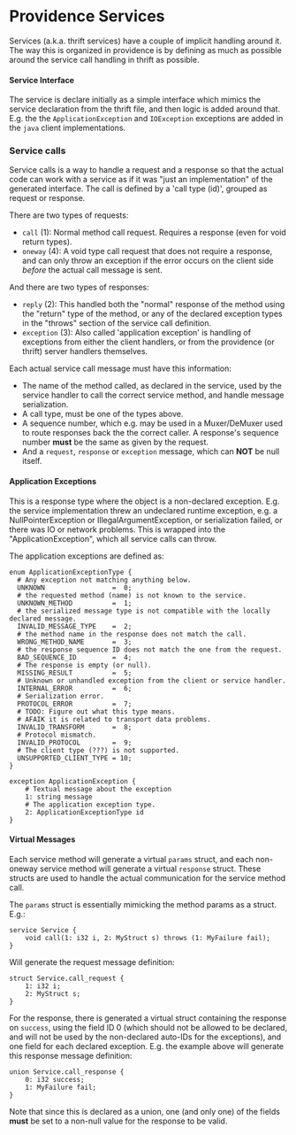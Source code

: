 Providence Services
===================

Services (a.k.a. thrift services) have a couple of implicit handling around it.
The way this is organized in providence is by defining as much as possible
around the service call handling in thrift as possible.

#### Service Interface

The service is declare initially as a simple interface which mimics the service declaration
from the thrift file, and then logic is added around that. E.g. the
the `ApplicationException` and `IOException` exceptions are added in the
`java` client implementations.

### Service calls

Service calls is a way to handle a request and a response so that the actual
code can work with a service as if it was "just an implementation" of the generated
interface. The call is defined by a 'call type (id)', grouped as request or response.

There are two types of requests:

- `call` (1): Normal method call request. Requires a response (even for void return types).
- `oneway` (4): A void type call request that does not require a response, and can only
  throw an exception if the error occurs on the client side *before* the actual
  call message is sent.

And there are two types of responses:

- `reply` (2): This handled both the "normal" response of the method using the "return"
  type of the method, or any of the declared exception types in the "throws" section
  of the service call definition.
- `exception` (3): Also called 'application exception' is handling of exceptions from
  either the client handlers, or from the providence (or thrift) server handlers
  themselves.

Each actual service call message must have this information:

- The name of the method called, as declared in the service, used by the service
  handler to call the correct service method, and handle message serialization.
- A call type, must be one of the types above.
- A sequence number, which e.g. may be used in a Muxer/DeMuxer used to route
  responses back the the correct caller. A response's sequence number **must**
  be the same as given by the request.
- And a `request`, `response` or `exception` message, which can **NOT** be null
  itself.

#### Application Exceptions

This is a response type where the object is a non-declared exception. E.g. the service
implementation threw an undeclared runtime exception, e.g. a NullPointerException
or IllegalArgumentException, or serialization failed, or there was IO or network problems.
This is wrapped into the "ApplicationException", which all service calls can throw.

The application exceptions are defined as:

```thrift
enum ApplicationExceptionType {
  # Any exception not matching anything below.
  UNKNOWN                 =  0;
  # the requested method (name) is not known to the service.
  UNKNOWN_METHOD          =  1;
  # the serialized message type is not compatible with the locally declared message.
  INVALID_MESSAGE_TYPE    =  2;
  # the method name in the response does not match the call.
  WRONG_METHOD_NAME       =  3;
  # the response sequence ID does not match the one from the request.
  BAD_SEQUENCE_ID         =  4;
  # The response is empty (or null).
  MISSING_RESULT          =  5;
  # Unknown or unhandled exception from the client or service handler.
  INTERNAL_ERROR          =  6;
  # Serialization error.
  PROTOCOL_ERROR          =  7;
  # TODO: Figure out what this type means.
  # AFAIK it is related to transport data problems.
  INVALID_TRANSFORM       =  8;
  # Protocol mismatch.
  INVALID_PROTOCOL        =  9;
  # The client type (???) is not supported.
  UNSUPPORTED_CLIENT_TYPE = 10;
}

exception ApplicationException {
    # Textual message about the exception
    1: string message
    # The application exception type.
    2: ApplicationExceptionType id
}
```

#### Virtual Messages

Each service method will generate a virtual `params` struct, and each
non-oneway service method will generate a virtual `response` struct.
These structs are used to handle the actual communication for the
service method call.

The `params` struct is essentially mimicking the method params as a struct.
E.g.:

```thrift
service Service {
    void call(1: i32 i, 2: MyStruct s) throws (1: MyFailure fail);
}
```

Will generate the request message definition:

```thrift
struct Service.call_request {
    1: i32 i;
    2: MyStruct s;
}
```

For the response, there is generated a virtual struct containing the
response on `success`, using the field ID 0 (which should not be allowed
to be declared, and will not be used by the non-declared auto-IDs for the
exceptions), and one field for each declared exception. E.g. the example
above will generate this response message definition:

```thrift
union Service.call_response {
    0: i32 success;
    1: MyFailure fail;
}
```

Note that since this is declared as a union, one (and only one) of the fields
**must** be set to a non-null value for the response to be valid.
